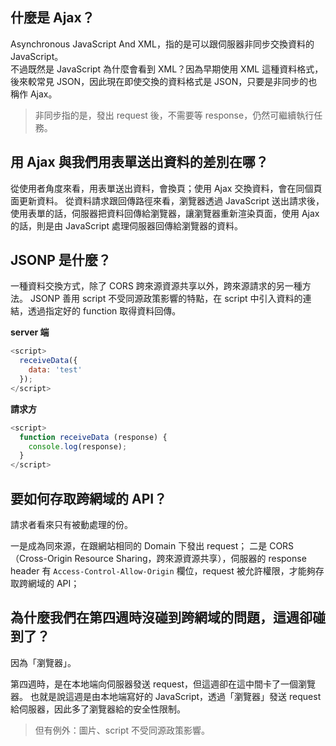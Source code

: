 ## 什麼是 Ajax？

Asynchronous JavaScript And XML，指的是可以跟伺服器非同步交換資料的 JavaScript。  
不過既然是 JavaScript 為什麼會看到 XML？因為早期使用 XML 這種資料格式，後來較常見 JSON，因此現在即使交換的資料格式是 JSON，只要是非同步的也稱作 Ajax。

> 非同步指的是，發出 request 後，不需要等 response，仍然可繼續執行任務。

## 用 Ajax 與我們用表單送出資料的差別在哪？

從使用者角度來看，用表單送出資料，會換頁；使用 Ajax 交換資料，會在同個頁面更新資料。
從資料請求跟回傳路徑來看，瀏覽器透過 JavaScript 送出請求後，使用表單的話，伺服器把資料回傳給瀏覽器，讓瀏覽器重新渲染頁面，使用 Ajax 的話，則是由 JavaScript 處理伺服器回傳給瀏覽器的資料。

## JSONP 是什麼？

一種資料交換方式，除了 CORS 跨來源資源共享以外，跨來源請求的另一種方法。
JSONP 善用 script 不受同源政策影響的特點，在 script 中引入資料的連結，透過指定好的 function 取得資料回傳。

**server 端**

```javascript
<script>
  receiveData({
    data: 'test'
  });
</script>
```

**請求方**

```javascript
<script>
  function receiveData (response) {
    console.log(response);
  }
</script>
```

## 要如何存取跨網域的 API？

請求者看來只有被動處理的份。

一是成為同來源，在跟網站相同的 Domain 下發出 request；
二是 CORS（Cross-Origin Resource Sharing，跨來源資源共享），伺服器的 response header 有 `Access-Control-Allow-Origin` 欄位，request 被允許權限，才能夠存取跨網域的 API；

## 為什麼我們在第四週時沒碰到跨網域的問題，這週卻碰到了？

因為「瀏覽器」。

第四週時，是在本地端向伺服器發送 request，但這週卻在這中間卡了一個瀏覽器。
也就是說這週是由本地端寫好的 JavaScript，透過「瀏覽器」發送 request 給伺服器，因此多了瀏覽器給的安全性限制。

> 但有例外：圖片、script 不受同源政策影響。
